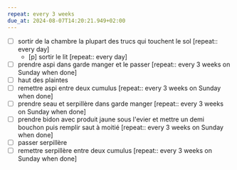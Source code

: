 ```yaml
---
repeat: every 3 weeks
due_at: 2024-08-07T14:20:21.949+02:00
---
```

- [ ] sortir de la chambre la plupart des trucs qui touchent le sol  [repeat:: every day]
	- [p] sortir le lit  [repeat:: every day]
- [ ] prendre aspi dans garde manger et le passer  [repeat:: every 3 weeks on Sunday when done]  
- [ ] haut des plaintes
- [ ] remettre aspi entre deux cumulus  [repeat:: every 3 weeks on Sunday when done]  
- [ ] prendre seau et serpillère dans garde manger  [repeat:: every 3 weeks on Sunday when done] 
- [ ] prendre bidon avec produit jaune sous l'evier et mettre un demi bouchon puis remplir saut à moitié [repeat:: every 3 weeks on Sunday when done] 
- [ ] passer serpillère 
- [ ] remettre serpillère entre deux cumulus  [repeat:: every 3 weeks on Sunday when done] 